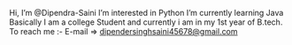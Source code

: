 Hi, I’m @Dipendra-Saini
I’m interested in Python
I’m currently learning Java 
Basically I am a college Student and currently i am in my 1st year of B.tech.
To reach me :- 
E-mail => dipendersinghsaini45678@gmail.com
<!---
Dipendra-Saini/D ipendra-Saini is a ✨ special ✨ repository because its `README.md` (this file) appears on your GitHub profile.
You can click the Preview link to take a look at your changes.
--->
